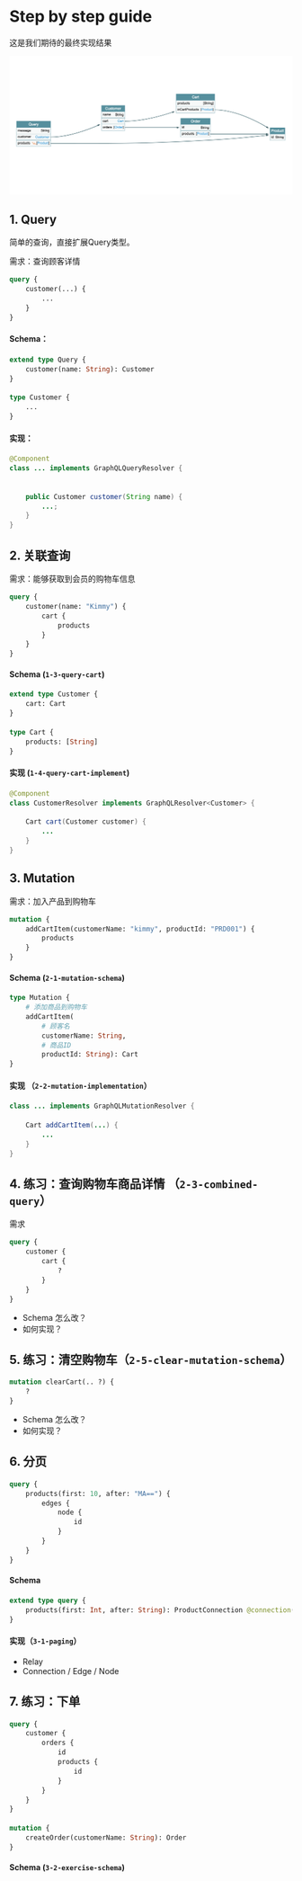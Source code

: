 
# Step by step guide

这是我们期待的最终实现结果

![](final-result.png)

## 1. Query

简单的查询，直接扩展Query类型。

需求：查询顾客详情
```graphql
query {
    customer(...) {
        ...
    }
}
```

#### Schema：

```graphql
extend type Query {
    customer(name: String): Customer
}

type Customer {
    ...
}
```

#### 实现：

```java
@Component
class ... implements GraphQLQueryResolver {


    public Customer customer(String name) {
        ...;
    }
}
```

## 2. 关联查询

需求：能够获取到会员的购物车信息
```graphql
query {
    customer(name: "Kimmy") {
        cart {
            products
        }
    }
}
```


#### Schema (`1-3-query-cart`)


```graphql
extend type Customer {
    cart: Cart
}

type Cart {
    products: [String]
}

```

#### 实现 (`1-4-query-cart-implement`)

```java
@Component
class CustomerResolver implements GraphQLResolver<Customer> {

    Cart cart(Customer customer) {
        ...
    }
}
```

## 3. Mutation

需求：加入产品到购物车

```graphql
mutation {
    addCartItem(customerName: "kimmy", productId: "PRD001") {
        products
    }
}
```


#### Schema (`2-1-mutation-schema`)

```graphql
type Mutation {
    # 添加商品到购物车
    addCartItem(
        # 顾客名
        customerName: String,
        # 商品ID
        productId: String): Cart
}
```

#### 实现 （`2-2-mutation-implementation`）

```java
class ... implements GraphQLMutationResolver {

    Cart addCartItem(...) {
        ...
    }
}
```

## 4. 练习：查询购物车商品详情 （`2-3-combined-query`）

需求
```graphql
query {
    customer {
        cart {
            ?
        }
    }
}
```

- Schema 怎么改？
- 如何实现？

## 5. 练习：清空购物车（`2-5-clear-mutation-schema`）

```graphql
mutation clearCart(.. ?) {
    ?
}
```
- Schema 怎么改？
- 如何实现？

## 6. 分页

```graphql
query {
    products(first: 10, after: "MA==") {
        edges {
            node {
                id
            }
        }
    }
}
```

#### Schema

```graphql
extend type query {
    products(first: Int, after: String): ProductConnection @connection(for: "Product")
}
```

#### 实现（`3-1-paging`）

- Relay
- Connection / Edge / Node

## 7. 练习：下单

```graphql
query {
    customer {
        orders {
            id
            products {
                id
            }
        }
    }
}

mutation {
    createOrder(customerName: String): Order
}
```

#### Schema (`3-2-exercise-schema`)

